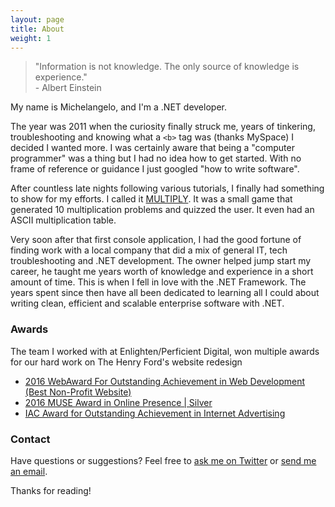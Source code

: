 ```yaml
---
layout: page
title: About
weight: 1
---
```


<blockquote>
  "Information is not knowledge. The only source of knowledge is experience."
  <footer>- Albert Einstein</footer>
</blockquote>

My name is Michelangelo, and I'm a .NET developer.

The year was 2011 when the curiosity finally struck me, years of tinkering, troubleshooting and knowing what a `<b>` tag was (thanks MySpace) I decided I wanted more.  I was certainly aware that being a "computer programmer" was a thing but I had no idea how to get started. With no frame of reference or guidance I just googled "how to write software".

After countless late nights following various tutorials, I finally had something to show for my efforts.  I called it <a target="_blank" href="https://github.com/maccettura/Multiply/blob/master/Multiply/Source.cpp">MULTIPLY</a>.  It was a small game that generated 10 multiplication problems and quizzed the user.  It even had an ASCII multiplication table. 

Very soon after that first console application, I had the good fortune of finding work with a local company that did a mix of general IT, tech troubleshooting and .NET development.  The owner helped jump start my career, he taught me years worth of knowledge and experience in a short amount of time.  This is when I fell in love with the .NET Framework.  The years spent since then have all been dedicated to learning all I could about writing clean, efficient and scalable enterprise software with .NET.


### Awards

The team I worked with at Enlighten/Perficient Digital, won multiple awards for our hard work on The Henry Ford's website redesign

* <a href="http://www.webaward.org/winner.asp?eid=32878#.WBFHZKOZMnU" target="_blank">2016 WebAward For Outstanding Achievement
in Web Development (Best Non-Profit Website)</a>
* <a href="http://aam-us.org/about-us/grants-awards-and-competitions/muse-awards/past-award-winners/2016-muse-awards" target="_blank">2016 MUSE Award in Online Presence | Silver</a>
* <a href="http://www.iacaward.org/iac/winner/16755/perficient-digital-wins-2017-iac-award-for-making-history-online.html" target="_blank">IAC Award for Outstanding Achievement in Internet Advertising</a>


### Contact

Have questions or suggestions? Feel free to <a href="https://twitter.com/michelangeloIII" target="_blank">ask me on Twitter</a> or <a href="mailto:contact@michelangeloaccettura.com">send me an email</a>.

Thanks for reading!

